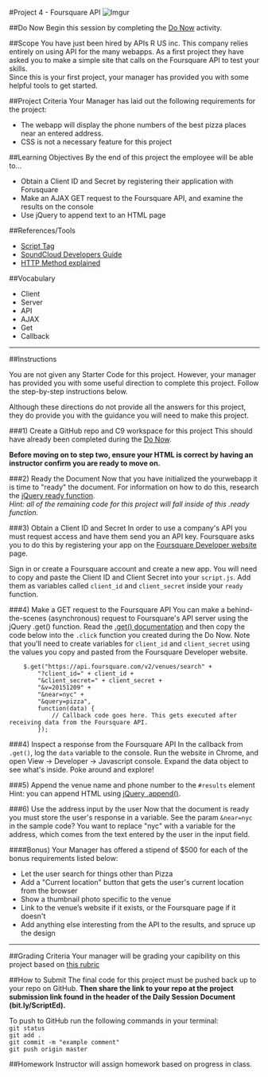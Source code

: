 #Project 4 - Foursquare API
![Imgur](http://i.imgur.com/2kSeDCY.png)

##Do Now 
Begin this session by completing the [Do Now](doNow.md) activity.

##Scope
You have just been hired by APIs R US inc. This company relies entirely on using API for the many webapps. As a first project they have asked you to make a simple site that calls on the Foursquare API to test your skills.  
Since this is your first project, your manager has provided you with some helpful tools to get started. 

##Project Criteria
Your Manager has laid out the following requirements for the project: 

* The webapp will display the phone numbers of the best pizza places near an entered address.
* CSS is not a necessary feature for this project 

##Learning Objectives
By the end of this project the employee will be able to...

* Obtain a Client ID and Secret by registering their application with Forusquare
* Make an AJAX GET request to the Foursquare API, and examine the results on the console
* Use jQuery to append text to an HTML page

##References/Tools
* [Script Tag](http://javascript.crockford.com/script.html)
* [SoundCloud Developers Guide](http://web.archive.org/web/20150701150357/http://developers.soundcloud.com/docs)
* [HTTP Method explained](http://www.w3schools.com/tags/ref_httpmethods.asp)

 
##Vocabulary

* Client
* Server
* API
* AJAX
* Get
* Callback 

***
##Instructions

You are not given any Starter Code for this project. However, your manager has provided you with some useful direction to complete this project. Follow the step-by-step instructions below. 

Although these directions do not provide all the answers for this project, they do provide you with the guidance you will need to make this project.

###1) Create a GitHub repo and C9 workspace for this project
This should have already been completed during the [Do Now](doNow.md).

**Before moving on to step two, ensure your HTML is correct by having an instructor confirm you are ready to move on.** 

###2) Ready the Document
Now that you have initialized the yourwebapp it is time to "ready" the document. For information on how to do this, research the [jQuery ready function](https://api.jquery.com/ready/).  
*Hint: all of the remaining code for this project will fall inside of this .ready function.*

###3) Obtain a Client ID and Secret
In order to use a company's API you must request access and have them send you an API key. Foursquare asks you to do this by registering your app on the [Foursquare Developer website](https://foursquare.com/developers/apps) page.

Sign in or create a Foursquare account and create a new app. You will need to copy and paste the Client ID and Client Secret into your ```script.js```. Add them as variables called ```client_id``` and ```client_secret``` inside your ```ready``` function.


###4) Make a GET request to the Foursquare API
You can make a behind-the-scenes (asynchronous) request to Foursquare's API server using the jQuery .get() function. Read the [.get() documentation](https://api.jquery.com/jquery.get/) and then copy the code below into the ```.click``` function you created during the Do Now. Note that you'll need to create variables for ```client_id``` and ```client_secret``` using the values you copy and pasted from the Foursquare Developer website.

        $.get("https://api.foursquare.com/v2/venues/search" +
            "?client_id=" + client_id +
            "&client_secret=" + client_secret +
            "&v=20151209" +
            "&near=nyc" +
            "&query=pizza",
            function(data) {
                // Callback code goes here. This gets executed after receiving data from the Foursquare API.
            });

###4) Inspect a response from the Foursquare API
In the callback from ```.get()```, log the ```data``` variable to the console. Run the website in Chrome, and open View -> Developer -> Javascript console. Expand the data object to see what's inside. Poke around and explore! 

###5) Append the venue name and phone number to the ```#results``` element
Hint: you can append HTML using [jQuery .append()](http://api.jquery.com/append/).

###6) Use the address input by the user
Now that the document is ready you must store the user's response in a variable.  See the param ```&near=nyc``` in the sample code? You want to replace "nyc" with a variable for the address, which comes from the text entered by the user in the input field.


####Bonus) 
Your Manager has offered a stipend of $500 for each of the bonus requirements listed below:  

* Let the user search for things other than Pizza
* Add a "Current location" button that gets the user's current location from the browser
* Show a thumbnail photo specific to the venue
* Link to the venue’s website if it exists, or the Foursquare page if it doesn't
* Add anything else interesting from the API to the results, and spruce up the design

***

##Grading Criteria
Your manager will be grading your capibility on this project based on [this rubric](/assessment.md)

##How to Submit
The final code for this project must be pushed back up to your repo on GitHub. **Then share the link to your repo at the project submission link found in the header of the Daily Session Document (bit.ly/ScriptEd).**  

To push to GitHub run the following commands in your terminal:  
`git status`  
`git add .`  
`git commit -m "example comment"`  
`git push origin master`

##Homework
Instructor will assign homework based on progress in class.